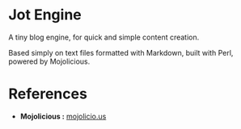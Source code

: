 # Jot Engine

A tiny blog engine, for quick and simple content creation.

Based simply on text files formatted with Markdown, built with Perl, powered by Mojolicious.

# References

 - **Mojolicious :** [mojolicio.us](http://mojolicio.us/)

